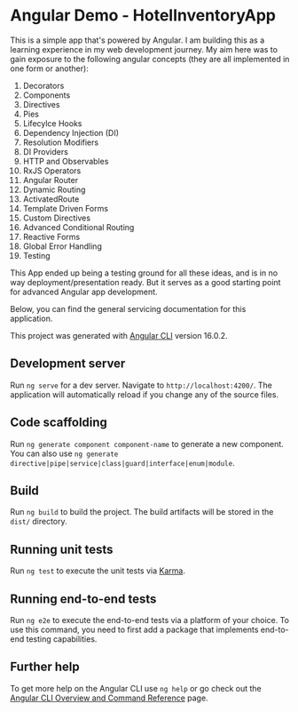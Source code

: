 # Angular Demo - HotelInventoryApp

This is a simple app that's powered by Angular. I am building this as a learning experience in my web development journey. My aim here was to gain exposure to the following angular concepts (they are all implemented in one form or another):

1. Decorators
2. Components
3. Directives
4. Pies
5. Lifecylce Hooks
6. Dependency Injection (DI)
7. Resolution Modifiers
8. DI Providers
9. HTTP and Observables
10. RxJS Operators
11. Angular Router
12. Dynamic Routing
13. ActivatedRoute
14. Template Driven Forms
15. Custom Directives
16. Advanced Conditional Routing
17. Reactive Forms
18. Global Error Handling
19. Testing

This App ended up being a testing ground for all these ideas, and is in no way deployment/presentation ready. But it serves as a good starting point for advanced Angular app development.

Below, you can find the general servicing documentation for this application.

This project was generated with [Angular CLI](https://github.com/angular/angular-cli) version 16.0.2.

## Development server

Run `ng serve` for a dev server. Navigate to `http://localhost:4200/`. The application will automatically reload if you change any of the source files.

## Code scaffolding

Run `ng generate component component-name` to generate a new component. You can also use `ng generate directive|pipe|service|class|guard|interface|enum|module`.

## Build

Run `ng build` to build the project. The build artifacts will be stored in the `dist/` directory.

## Running unit tests

Run `ng test` to execute the unit tests via [Karma](https://karma-runner.github.io).

## Running end-to-end tests

Run `ng e2e` to execute the end-to-end tests via a platform of your choice. To use this command, you need to first add a package that implements end-to-end testing capabilities.

## Further help

To get more help on the Angular CLI use `ng help` or go check out the [Angular CLI Overview and Command Reference](https://angular.io/cli) page.

